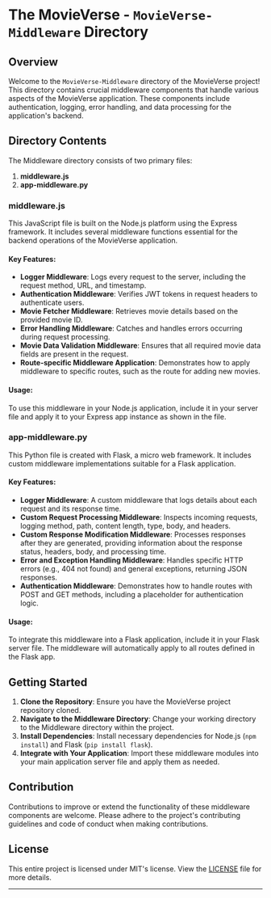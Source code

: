 # The MovieVerse - `MovieVerse-Middleware` Directory

## Overview

Welcome to the `MovieVerse-Middleware` directory of the MovieVerse project! This directory contains crucial middleware components that handle various aspects of the MovieVerse application. These components include authentication, logging, error handling, and data processing for the application's backend.

## Directory Contents

The Middleware directory consists of two primary files:

1. **middleware.js**
2. **app-middleware.py**

### middleware.js

This JavaScript file is built on the Node.js platform using the Express framework. It includes several middleware functions essential for the backend operations of the MovieVerse application.

#### Key Features:

- **Logger Middleware**: Logs every request to the server, including the request method, URL, and timestamp.
- **Authentication Middleware**: Verifies JWT tokens in request headers to authenticate users.
- **Movie Fetcher Middleware**: Retrieves movie details based on the provided movie ID.
- **Error Handling Middleware**: Catches and handles errors occurring during request processing.
- **Movie Data Validation Middleware**: Ensures that all required movie data fields are present in the request.
- **Route-specific Middleware Application**: Demonstrates how to apply middleware to specific routes, such as the route for adding new movies.

#### Usage:

To use this middleware in your Node.js application, include it in your server file and apply it to your Express app instance as shown in the file.

### app-middleware.py

This Python file is created with Flask, a micro web framework. It includes custom middleware implementations suitable for a Flask application.

#### Key Features:

- **Logger Middleware**: A custom middleware that logs details about each request and its response time.
- **Custom Request Processing Middleware**: Inspects incoming requests, logging method, path, content length, type, body, and headers.
- **Custom Response Modification Middleware**: Processes responses after they are generated, providing information about the response status, headers, body, and processing time.
- **Error and Exception Handling Middleware**: Handles specific HTTP errors (e.g., 404 not found) and general exceptions, returning JSON responses.
- **Authentication Middleware**: Demonstrates how to handle routes with POST and GET methods, including a placeholder for authentication logic.

#### Usage:

To integrate this middleware into a Flask application, include it in your Flask server file. The middleware will automatically apply to all routes defined in the Flask app.

## Getting Started

1. **Clone the Repository**: Ensure you have the MovieVerse project repository cloned.
2. **Navigate to the Middleware Directory**: Change your working directory to the Middleware directory within the project.
3. **Install Dependencies**: Install necessary dependencies for Node.js (`npm install`) and Flask (`pip install flask`).
4. **Integrate with Your Application**: Import these middleware modules into your main application server file and apply them as needed.

## Contribution

Contributions to improve or extend the functionality of these middleware components are welcome. Please adhere to the project's contributing guidelines and code of conduct when making contributions.

## License

This entire project is licensed under MIT's license. View the [LICENSE](../LICENSE) file for more details.

---
